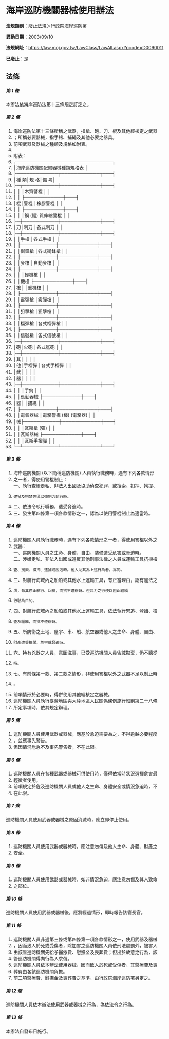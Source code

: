 # 海岸巡防機關器械使用辦法

**法規類別**：廢止法規＞行政院海岸巡防署

**異動日期**：2003/09/10  

**法規網址**：https://law.moj.gov.tw/LawClass/LawAll.aspx?pcode=D0090011

**已廢止**：是



## 法條
##### 第 1 條
本辦法依海岸巡防法第十三條規定訂定之。

##### 第 2 條
1. 海岸巡防法第十三條所稱之武器，指槍、砲、刀、棍及其他經核定之武器
1. ；所稱必要器械，指手銬、捕繩及其他必要之器具。
1. 前項武器及器械之種類及規格如附表。
1. 
1. 附表：
1. ┌──────────────────────────────┐
1. │海岸巡防機關配備器械種類規格表                              │
1. ├─────────────┬────────────┬───┤
1. │種                      類│規                    格│備  考│
1. ├─┬───────────┼────────────┼───┤
1. │  │                      │木質警棍                │      │
1. │  │                      ├────────────┼───┤
1. │棍│警棍                  │橡膠警棍                │      │
1. │  │                      ├────────────┼───┤
1. │  │                      │鋼 (鐵) 質伸縮警棍      │      │
1. ├─┼───────────┼────────────┼───┤
1. │刀│刺刀                  │各式刺刀                │      │
1. ├─┼───────────┼────────────┼───┤
1. │  │手槍                  │各式手槍                │      │
1. │  ├───────────┼────────────┼───┤
1. │  │衝鋒槍                │各式衝鋒槍              │      │
1. │  ├───────────┼────────────┼───┤
1. │  │步槍                  │自動步槍                │      │
1. │  ├───────────┼────────────┼───┤
1. │  │                      │輕機槍                  │      │
1. │  │機槍                  ├────────────┼───┤
1. │槍│                      │重機槍                  │      │
1. │  ├───────────┼────────────┼───┤
1. │  │霰彈槍                │霰彈槍                  │      │
1. │  ├───────────┼────────────┼───┤
1. │  │狙擊槍                │狙擊槍                  │      │
1. │  ├───────────┼────────────┼───┤
1. │  │榴彈槍                │各式榴彈槍              │      │
1. │  ├───────────┼────────────┼───┤
1. │  │信號槍                │各式信號槍              │      │
1. ├─┼───────────┼────────────┼───┤
1. │砲│火砲                  │各式艦砲                │      │
1. ├─┼───────────┼────────────┼───┤
1. │其│                      │                        │      │
1. │他│手榴彈                │各式手榴彈              │      │
1. │武│                      │                        │      │
1. │器│                      │                        │      │
1. ├─┼───────────┼────────────┼───┤
1. │  │                      │手銬                    │      │
1. │  │應勤器械              ├────────────┼───┤
1. │器│                      │捕繩                    │      │
1. │  ├───────────┼────────────┼───┤
1. │  │電氣器械              │電擊警棍 (棒) (電擊器)  │      │
1. │械├───────────┼────────────┼───┤
1. │  │                      │瓦斯槍 (彈)             │      │
1. │  │瓦斯器械              ├────────────┼───┤
1. │  │                      │瓦斯手榴彈              │      │
1. └─┴───────────┴────────────┴───┘

##### 第 3 條
1. 海岸巡防機關 (以下簡稱巡防機關) 人員執行職務時，遇有下列各款情形
1. 之一者，得使用警棍制止：  
一、執行查緝走私、非法入出國及協助偵查犯罪，或搜索、扣押、拘提、
1.     逮捕及拘禁等須以強制力執行時。
1. 二、依法令執行職務，遭受脅迫時。
1. 三、發生第四條第一項各款情形之一，認為以使用警棍制止為適當時。

##### 第 4 條
1. 巡防機關人員執行職務時，遇有下列各款情形之一者，得使用警棍以外之
1. 武器：  
一、巡防機關人員之生命、身體、自由、裝備遭受危害或脅迫時。  
二、涉嫌走私、非法入出國或違反其他刑事法律之人員或運輸工具抗拒檢
1.     查、搜索、扣押、逮捕或脫逃時。他人助其為上述行為者，亦同。
1. 三、對航行海域內之船舶或其他水上運輸工具，有正當理由，認有違法之
1.     虞，命其停止航行、回航，而抗不遵辦時。但武力之行使以阻止繼續
1.     行駛為目的。
1. 四、對航行海域內之船舶或其他水上運輸工具，依法執行緊追、登臨、檢
1.     查及驅離，而抗不遵辦時。
1. 五、所防衛之土地、屋宇、車、船、航空器或他人之生命、身體、自由、
1.     財產遭受擅闖、危害或脅迫時。
1. 六、持有兇器之人員，意圖滋事，已受巡防機關人員告誡拋棄，仍不聽從
1.     時。
1. 七、有前條第一款、第二款之情形，非使用警棍以外之武器不足以制止時
1.     。
1. 前項情形於必要時，得併使用其他經核定之器械。
1. 巡防機關人員執行臺灣地區與大陸地區人民關係條例施行細則第二十八條
1. 所定事項時，依其規定辦理。

##### 第 5 條
1. 巡防機關人員使用武器或器械，應基於急迫需要為之，不得逾越必要程度
1. ，並應事先警告。
1. 但因情況危急不及事先警告者，不在此限。

##### 第 6 條
1. 巡防機關人員在各種武器或器械可供使用時，僅得依當時狀況選擇危害最
1. 輕微者使用。
1. 前項規定於危及巡防機關人員或他人之生命、身體安全或情況急迫時，不
1. 在此限。

##### 第 7 條
巡防機關人員使用武器或器械之原因消滅時，應立即停止使用。

##### 第 8 條
1. 巡防機關人員使用武器或器械時，應注意勿傷及他人生命、身體、財產之
1. 安全。

##### 第 9 條
1. 巡防機關人員使用武器或器械時，如非情況急迫，應注意勿傷及其人致命
1. 之部位。

##### 第 10 條
巡防機關人員使用武器或器械後，應將經過情形，即時報告該管長官。

##### 第 11 條
1. 巡防機關人員非遇第三條或第四條第一項各款情形之一，使用武器及器械
1. ，因而致人於死或受傷者，除加害之巡防機關人員依刑法處罰外，被害人
1. 由該管巡防機關先給予醫療費、慰撫金及喪葬費；但出於故意之行為，該
1. 管巡防機關得向行為人求償。
1. 巡防機關人員依本辦法使用器械，因而致人於死或受傷者，其醫療費及喪
1. 葬費由各該巡防機關負擔。
1. 前二項醫療費、慰撫金及喪葬費之基準，由行政院海岸巡防署另定之。

##### 第 12 條
巡防機關人員依本辦法使用武器或器械之行為，為依法令之行為。

##### 第 13 條
本辦法自發布日施行。


